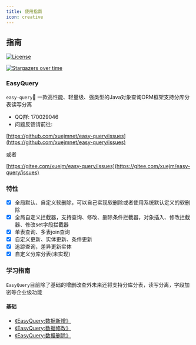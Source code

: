 ```yaml
---
title: 使用指南
icon: creative
---
```


## 指南

[![License](https://img.shields.io/badge/license-Apache2-blue.svg)](https://github.com/xuejmnet/easy-query/blob/main/LICENSE)

[![Stargazers over time](https://starchart.cc/xuejmnet/easy-query.svg)](https://starchart.cc/xuejmnet/easy-query)

### EasyQuery
`easy-query`🚀 一款高性能、轻量级、强类型的Java对象查询ORM框架支持分库分表读写分离



- QQ群: 170029046
- 问题反馈请前往:

[https://github.com/xuejmnet/easy-query/issues](https://github.com/xuejmnet/easy-query/issues) 


或者 

[https://gitee.com/xuejm/easy-query/issues](https://gitee.com/xuejm/easy-query/issues)

### 特性

- [x] 全局默认、自定义软删除，可以自己实现软删除或者使用系统默认定义的软删除
- [x] 全局自定义拦截器，支持查询、修改、删除条件拦截器，对象插入、修改拦截器、修改set字段拦截器
- [x] 单表查询、多表join查询
- [x] 自定义更新、实体更新、条件更新
- [x] 追踪查询，差异更新实体
- [x] 自定义分库分表(未实现)

### 学习指南
`EasyQuery`目前除了基础的增删改查外未来还将支持分库分表，读写分离，字段加密等企业级功能

#### 基础
- [《EasyQuery:数据新增》](/easy-query-doc/guide/basic/insert)
- [《EasyQuery:数据修改》](/easy-query-doc/guide/basic/update)
- [《EasyQuery:数据删除》](/easy-query-doc/guide/basic/delete)